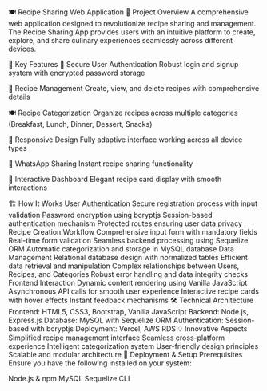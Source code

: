 🍽️ Recipe Sharing Web Application
📌 Project Overview
A comprehensive web application designed to revolutionize recipe sharing and management. The Recipe Sharing App provides users with an intuitive platform to create, explore, and share culinary experiences seamlessly across different devices.

🚀 Key Features
🔐 Secure User Authentication
Robust login and signup system with encrypted password storage

📝 Recipe Management
Create, view, and delete recipes with comprehensive details

🍽️ Recipe Categorization
Organize recipes across multiple categories (Breakfast, Lunch, Dinner, Dessert, Snacks)

📱 Responsive Design
Fully adaptive interface working across all device types

🤝 WhatsApp Sharing
Instant recipe sharing functionality

🎨 Interactive Dashboard
Elegant recipe card display with smooth interactions

🏗 How It Works
User Authentication
Secure registration process with input validation
Password encryption using bcryptjs
Session-based authentication mechanism
Protected routes ensuring user data privacy
Recipe Creation Workflow
Comprehensive input form with mandatory fields
Real-time form validation
Seamless backend processing using Sequelize ORM
Automatic categorization and storage in MySQL database
Data Management
Relational database design with normalized tables
Efficient data retrieval and manipulation
Complex relationships between Users, Recipes, and Categories
Robust error handling and data integrity checks
Frontend Interaction
Dynamic content rendering using Vanilla JavaScript
Asynchronous API calls for smooth user experience
Interactive recipe cards with hover effects
Instant feedback mechanisms
🛠️ Technical Architecture
Frontend: HTML5, CSS3, Bootstrap, Vanilla JavaScript
Backend: Node.js, Express.js
Database: MySQL with Sequelize ORM
Authentication: Session-based with bcryptjs
Deployment: Vercel, AWS RDS
💡 Innovative Aspects
Simplified recipe management interface
Seamless cross-platform experience
Intelligent categorization system
User-friendly design principles
Scalable and modular architecture
🚀 Deployment & Setup
Prerequisites
Ensure you have the following installed on your system:

Node.js & npm
MySQL
Sequelize CLI
